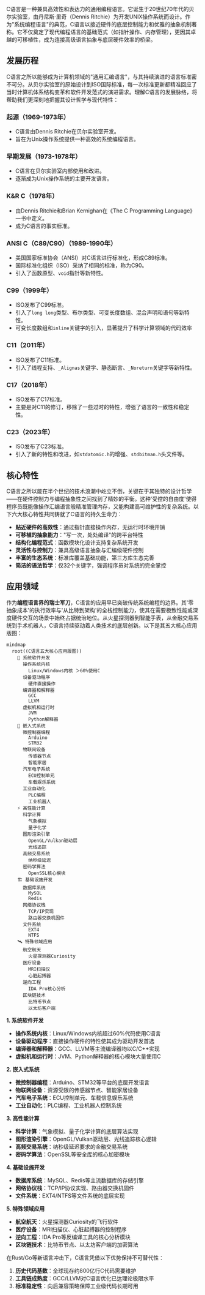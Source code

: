 C语言是一种兼具高效性和表达力的通用编程语言。它诞生于20世纪70年代的贝尔实验室，由丹尼斯·里奇（Dennis Ritchie）为开发UNIX操作系统而设计。作为"系统编程语言"的典范，C语言以接近硬件的底层控制能力和优雅的抽象机制著称。它不仅奠定了现代编程语言的基础范式（如指针操作、内存管理），更因其卓越的可移植性，成为连接高级语言抽象与底层硬件效率的桥梁。

## 发展历程

C语言之所以能够成为计算机领域的"通用汇编语言"，与其持续演进的语言标准密不可分。从贝尔实验室的原始设计到ISO国际标准，每一次标准更新都精准回应了当时计算机体系结构变革和软件开发范式的演进需求。理解C语言的发展脉络，将帮助我们更深刻地把握其设计哲学与现代特性：

### 起源（1969-1973年）

   - C语言由Dennis Ritchie在贝尔实验室开发。
   - 旨在为Unix操作系统提供一种高效的系统编程语言。

### 早期发展（1973-1978年）

   - C语言在贝尔实验室内部使用和改进。
   - 逐渐成为Unix操作系统的主要开发语言。

### K&R C（1978年）

   - 由Dennis Ritchie和Brian Kernighan在《The C Programming Language》一书中定义。
   - 成为C语言的事实标准。

### ANSI C（C89/C90）（1989-1990年）

   - 美国国家标准协会（ANSI）对C语言进行标准化，形成C89标准。
   - 国际标准化组织（ISO）采纳了相同的标准，称为C90。
   - 引入了函数原型、`void`指针等新特性。

### C99（1999年）

   - ISO发布了C99标准。
   - 引入了`long long`类型、布尔类型、可变长度数组、混合声明和语句等新特性。
   - 可变长度数组和`inline`关键字的引入，显著提升了科学计算领域的代码效率

### C11（2011年）

   - ISO发布了C11标准。
   - 引入了线程支持、`_Alignas`关键字、静态断言、`_Noreturn`关键字等新特性。

### C17（2018年）

   - ISO发布了C17标准。
   - 主要是对C11的修订，移除了一些过时的特性，增强了语言的一致性和稳定性。

### C23（2023年）

   - ISO发布了C23标准。
   - 引入了新的特性和改进，如`stdatomic.h`的增强、`stdbitman.h`头文件等。

## 核心特性

C语言之所以能在半个世纪的技术浪潮中屹立不倒，关键在于其独特的设计哲学——在硬件控制力与编程抽象性之间找到了精妙的平衡。这种'受控的自由度'使得程序员既能像操作汇编语言般精准管理内存，又能构建高可维护性的复杂系统。以下六大核心特性共同铸就了C语言的持久生命力：

- **贴近硬件的高效性**：通过指针直接操作内存，无运行时环境开销
- **可移植的抽象能力**："写一次，处处编译"的跨平台特性
- **结构化编程范式**：函数模块化设计支持复杂系统开发
- **灵活性与控制力**：兼具高级语言抽象与汇编级硬件控制
- **丰富的生态系统**：标准库覆盖基础功能，第三方库生态完善
- **简洁的语法哲学**：仅32个关键字，强调程序员对系统的完全掌控

## 应用领域

作为**编程语言界的瑞士军刀**，C语言的应用早已突破传统系统编程的边界。其'零抽象成本'的执行效率与'从比特到架构'的全栈控制能力，使其在需要极致性能或深度硬件交互的场景中始终占据统治地位。从火星探测器到智能手表，从金融交易系统到手术机器人，C语言持续驱动着人类技术的底层创新。以下是其五大核心应用版图：

```mermaid
mindmap
  root((C语言五大核心应用版图))
    🚀 系统软件开发
      操作系统内核
        Linux/Windows内核 ＞60%使用C
      设备驱动程序
        硬件直接操作
      编译器和解释器
        GCC
        LLVM
      虚拟机和运行时
        JVM
        Python解释器
    🔧 嵌入式系统
      微控制器编程
        Arduino
        STM32
      物联网设备
        传感器节点
        智能家居
      汽车电子系统
        ECU控制单元
        车载娱乐系统
      工业自动化
        PLC编程
        工业机器人
    ⚡ 高性能计算
      科学计算
        气象模拟
        量子化学
      图形渲染引擎
        OpenGL/Vulkan驱动层
        光线追踪
      高频交易系统
        纳秒级延迟
      密码学算法
        OpenSSL核心模块
    🏗️ 基础设施开发
      数据库系统
        MySQL
        Redis
      网络协议栈
        TCP/IP实现
        路由器交换机固件
      文件系统
        EXT4
        NTFS
    🛰️ 特殊领域应用
      航空航天
        火星探测器Curiosity
      医疗设备
        MRI扫描仪
        心脏起搏器
      逆向工程
        IDA Pro核心分析
      区块链技术
        比特币节点
        以太坊客户端
```

**1. 系统软件开发**

- **操作系统内核**：Linux/Windows内核超过60%代码使用C语言
- **设备驱动程序**：直接操作硬件的特性使其成为驱动开发首选
- **编译器和解释器**：GCC、LLVM等主流编译器均以C/C++实现
- **虚拟机和运行时**：JVM、Python解释器的核心模块大量使用C

**2. 嵌入式系统**

- **微控制器编程**：Arduino、STM32等平台的底层开发语言
- **物联网设备**：资源受限的传感器节点、智能家居设备
- **汽车电子系统**：ECU控制单元、车载信息娱乐系统
- **工业自动化**：PLC编程、工业机器人控制系统

**3. 高性能计算**

- **科学计算**：气象模拟、量子化学计算的底层算法实现
- **图形渲染引擎**：OpenGL/Vulkan驱动层、光线追踪核心逻辑
- **高频交易系统**：纳秒级延迟要求的金融交易系统
- **密码学算法**：OpenSSL等安全库的核心加密模块

**4. 基础设施开发**

- **数据库系统**：MySQL、Redis等主流数据库的存储引擎
- **网络协议栈**：TCP/IP协议实现、路由器交换机固件
- **文件系统**：EXT4/NTFS等文件系统的底层实现

**5. 特殊领域应用**

- **航空航天**：火星探测器Curiosity的飞行软件
- **医疗设备**：MRI扫描仪、心脏起搏器的控制程序
- **逆向工程**：IDA Pro等反编译工具的核心分析模块
- **区块链技术**：比特币节点、以太坊客户端的加密算法

在Rust/Go等新语言冲击下，C语言凭借以下优势保持不可替代性：

1. **历史代码基数**：全球现存约800亿行C代码需要维护
2. **工具链成熟度**：GCC/LLVM对C语言优化已达理论极限水平
3. **标准稳定性**：向后兼容策略保障工业级代码长期可用